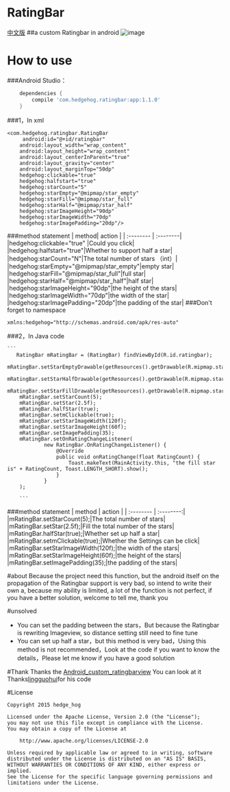 # RatingBar

[中文版][3]
##a custom Ratingbar in android
![image](https://github.com/hedge-hog/RatingBar/blob/master/ic_demo.png)

# How to use
###Android Studio：
```groovy
    dependencies {
        compile 'com.hedgehog.ratingbar:app:1.1.0'
    }
```
###1，In xml

    <com.hedgehog.ratingbar.RatingBar
         android:id="@+id/ratingbar"
        android:layout_width="wrap_content"
        android:layout_height="wrap_content"
        android:layout_centerInParent="true"
        android:layout_gravity="center"
        android:layout_marginTop="50dp"
        hedgehog:clickable="true"
        hedgehog:halfstart="true"
        hedgehog:starCount="5"
        hedgehog:starEmpty="@mipmap/star_empty"
        hedgehog:starFill="@mipmap/star_full"
        hedgehog:starHalf="@mipmap/star_half"
        hedgehog:starImageHeight="90dp"
        hedgehog:starImageWidth="70dp"
        hedgehog:starImagePadding="20dp"/>
      

###method statement
| method|    action | 
| :-------- | :--------|
|hedgehog:clickable="true"   |Could you click|
|hedgehog:halfstart="true"|Whether to support half a star|
|hedgehog:starCount="N"|The total number of stars （int）|
|hedgehog:starEmpty="@mipmap/star_empty"|empty star|
|hedgehog:starFill="@mipmap/star_full"|full star|
|hedgehog:starHalf="@mipmap/star_half"|half star|
|hedgehog:starImageHeight="90dp"|the height of the stars|
|hedgehog:starImageWidth="70dp"|the width of the star|
|hedgehog:starImagePadding="20dp"|the padding of the star|
###Don't forget to namespace

```
xmlns:hedgehog="http://schemas.android.com/apk/res-auto"
```
###2，In Java code

    ```
       RatingBar mRatingBar = (RatingBar) findViewById(R.id.ratingbar);
        mRatingBar.setStarEmptyDrawable(getResources().getDrawable(R.mipmap.star_empty));
        mRatingBar.setStarHalfDrawable(getResources().getDrawable(R.mipmap.star_half));
        mRatingBar.setStarFillDrawable(getResources().getDrawable(R.mipmap.star_full));
        mRatingBar.setStarCount(5);
        mRatingBar.setStar(2.5f);
        mRatingBar.halfStar(true);
        mRatingBar.setmClickable(true);
        mRatingBar.setStarImageWidth(120f);
        mRatingBar.setStarImageHeight(60f);
        mRatingBar.setImagePadding(35);
        mRatingBar.setOnRatingChangeListener(
                new RatingBar.OnRatingChangeListener() {
                    @Override
                    public void onRatingChange(float RatingCount) {
                        Toast.makeText(MainActivity.this, "the fill star is" + RatingCount, Toast.LENGTH_SHORT).show();
                    }
                }
        );

        ```

###method statement
| method      |    action | 
| :-------- | :--------:|
|mRatingBar.setStarCount(5);|The total number of stars|
|mRatingBar.setStar(2.5f);|Fill the total number of the stars|
|mRatingBar.halfStar(true);|Whether set up half a star|
|mRatingBar.setmClickable(true);|Whether the Settings can be click|
|mRatingBar.setStarImageWidth(120f);|the width of the stars|
|mRatingBar.setStarImageHeight(60f);|the height of the stars|
|mRatingBar.setImagePadding(35);|the padding of the stars|


#about
Because the project need this function, but the android itself on the propagation of the Ratingbar support is very bad, so intend to write their own a, because my ability is limited, a lot of the function is not perfect, if you have a better solution, welcome to tell me, thank you

#unsolved
- You can set the padding between the stars，But because the Ratingbar is rewriting Imageview, so distance setting still need to fine tune
- You can set up half a star，but this method is very bad，Using this method is not recommended，Look at the code if you want to know the details，Please let me know if you have a good solution


#Thank
Thanks the  [Android_custom_ratingbarview][1] You can look at it  
Thanks[lingguohui][2]for his code

[1]:https://github.com/JackWong025/Android_custom_ratingbarview
[2]:https://github.com/lingguohui
[3]:https://github.com/hedge-hog/RatingBar/blob/master/README_CH.md

#License
```
Copyright 2015 hedge_hog

Licensed under the Apache License, Version 2.0 (the "License");
you may not use this file except in compliance with the License.
You may obtain a copy of the License at

    http://www.apache.org/licenses/LICENSE-2.0

Unless required by applicable law or agreed to in writing, software
distributed under the License is distributed on an "AS IS" BASIS,
WITHOUT WARRANTIES OR CONDITIONS OF ANY KIND, either express or implied.
See the License for the specific language governing permissions and
limitations under the License.
```
